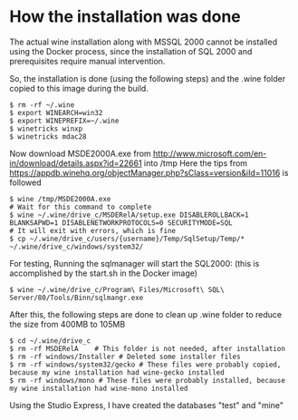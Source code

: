 # How the installation was done

The actual wine installation along with MSSQL 2000 cannot be installed using the Docker process, since the installation of SQL 2000 and prerequisites require manual intervention.

So, the installation is done (using the following steps) and the .wine folder copied to this image during the build.

```
$ rm -rf ~/.wine
$ export WINEARCH=win32
$ export WINEPREFIX=~/.wine
$ winetricks winxp
$ winetricks mdac28
```

Now download MSDE2000A.exe from http://www.microsoft.com/en-in/download/details.aspx?id=22661 into /tmp
Here the tips from https://appdb.winehq.org/objectManager.php?sClass=version&iId=11016 is followed

```
$ wine /tmp/MSDE2000A.exe
# Wait for this command to complete
$ wine ~/.wine/drive_c/MSDERelA/setup.exe DISABLEROLLBACK=1 BLANKSAPWD=1 DISABLENETWORKPROTOCOLS=0 SECURITYMODE=SQL
# It will exit with errors, which is fine
$ cp ~/.wine/drive_c/users/{username}/Temp/SqlSetup/Temp/* ~/.wine/drive_c/windows/system32/
```

For testing, Running the sqlmanager will start the SQL2000: (this is accomplished by the start.sh in the Docker image)
```
$ wine ~/.wine/drive_c/Program\ Files/Microsoft\ SQL\ Server/80/Tools/Binn/sqlmangr.exe
```

After this, the following steps are done to clean up .wine folder to reduce the size from 400MB to 105MB

```
$ cd ~/.wine/drive_c
$ rm -rf MSDERelA    # This folder is not needed, after installation
$ rm -rf windows/Installer # Deleted some installer files
$ rm -rf windows/system32/gecko # These files were probably copied, because my wine installation had wine-gecko installed
$ rm -rf windows/mono # These files were probably installed, because my wine installation had wine-mono installed
```

Using the Studio Express, I have created the databases "test" and "mine"
